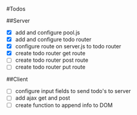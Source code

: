 #Todos

##Server
- [X] add and configure pool.js
- [X] add and configure todo router
- [X] configure route on server.js to todo router
- [X] create todo router get route
- [ ] create todo router post route
- [ ] create todo router put route

##Client
- [ ] configure input fields to send todo's to server
- [ ] add ajax get and post
- [ ] create function to append info to DOM
